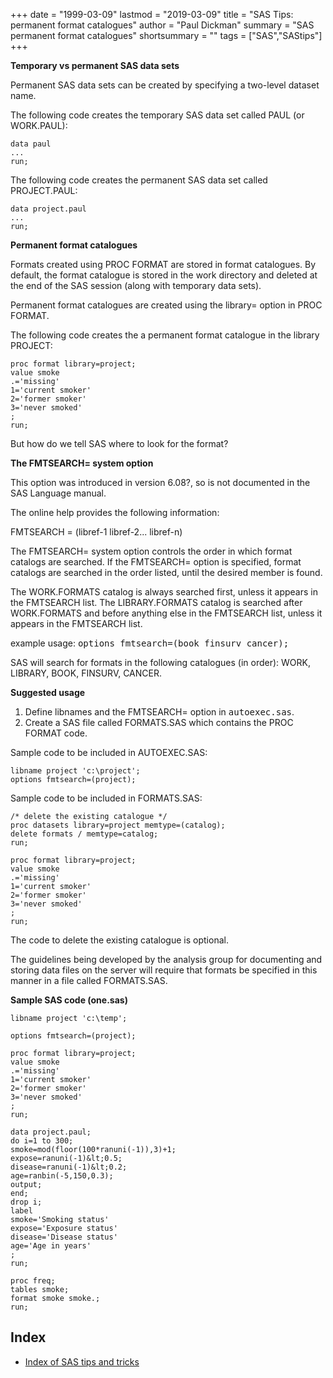 +++
date = "1999-03-09"
lastmod = "2019-03-09"
title = "SAS Tips: permanent format catalogues"
author = "Paul Dickman"
summary = "SAS permanent format catalogues"
shortsummary = "" 
tags = ["SAS","SAStips"]
+++

<p align="left"><b>Temporary vs permanent SAS data sets</b> </p>
<p>Permanent SAS data sets can be created by specifying a two-level dataset name. </p>
<p>The following code creates the temporary SAS data set called PAUL (or WORK.PAUL):</p> 

```sas
data paul
...
run;
```

The following code creates the permanent SAS data set called PROJECT.PAUL:

```sas
data project.paul
...
run;
```

<p align="left"><b>Permanent format catalogues</b> </p>
<p>Formats created using PROC FORMAT are stored in format catalogues. By default, the
format catalogue is stored in the work directory and deleted at the end of the SAS session
(along with temporary data sets). </p>
<p>Permanent format catalogues are created using the library= option in PROC FORMAT. </p>

The following code creates the a permanent format catalogue in the library PROJECT:

```sas
proc format library=project;
value smoke
.='missing'
1='current smoker'
2='former smoker'
3='never smoked'
;
run;
```

<p>But how do we tell SAS where to look for the format? </p>
<p align="left"><b>The FMTSEARCH= system option</b> </p>
<p>This option was introduced in version 6.08?, so is not documented in the SAS Language
manual. </p>
<p>The online help provides the following information: </p>
<p>FMTSEARCH = (libref-1 libref-2... libref-n) </p>
<p>The FMTSEARCH= system option controls the order in which format catalogs are searched.
If the FMTSEARCH= option is specified, format catalogs are searched in the order listed,
until the desired member is found. </p>
<p>The WORK.FORMATS catalog is always searched first, unless it appears in the FMTSEARCH
list. The LIBRARY.FORMATS catalog is searched after WORK.FORMATS and before anything else
in the FMTSEARCH list, unless it appears in the FMTSEARCH list. </p>
<p>example usage: <tt>options fmtsearch=(book finsurv cancer);</tt> </p>
<p>SAS will search for formats in the following catalogues (in order): WORK, LIBRARY,
BOOK, FINSURV, CANCER. </p>

<b>Suggested usage</b>

1. Define libnames and the FMTSEARCH= option in <tt>autoexec.sas</tt>. 
2. Create a SAS file called FORMATS.SAS which contains the PROC FORMAT code.

Sample code to be included in AUTOEXEC.SAS:

```sas
libname project 'c:\project';
options fmtsearch=(project);
```

Sample code to be included in FORMATS.SAS:

```sas
/* delete the existing catalogue */
proc datasets library=project memtype=(catalog);
delete formats / memtype=catalog;
run;

proc format library=project;
value smoke
.='missing'
1='current smoker'
2='former smoker'
3='never smoked'
;
run;
```

<p>The code to delete the existing catalogue is optional. </p>
<p>The guidelines being developed by the analysis group for documenting and storing data
files on the server will require that formats be specified in this manner in a file called
FORMATS.SAS. </p>
<p align="left"><b>Sample SAS code (one.sas)</b> </p>

```sas
libname project 'c:\temp';

options fmtsearch=(project);

proc format library=project;
value smoke
.='missing'
1='current smoker'
2='former smoker'
3='never smoked'
;
run;

data project.paul;
do i=1 to 300;
smoke=mod(floor(100*ranuni(-1)),3)+1;
expose=ranuni(-1)&lt;0.5;
disease=ranuni(-1)&lt;0.2;
age=ranbin(-5,150,0.3);
output;
end;
drop i;
label
smoke='Smoking status'
expose='Exposure status'
disease='Disease status'
age='Age in years'
;
run;

proc freq;
tables smoke;
format smoke smoke.;
run;
```

## **Index**
- [Index of SAS tips and tricks](/sastips/)

